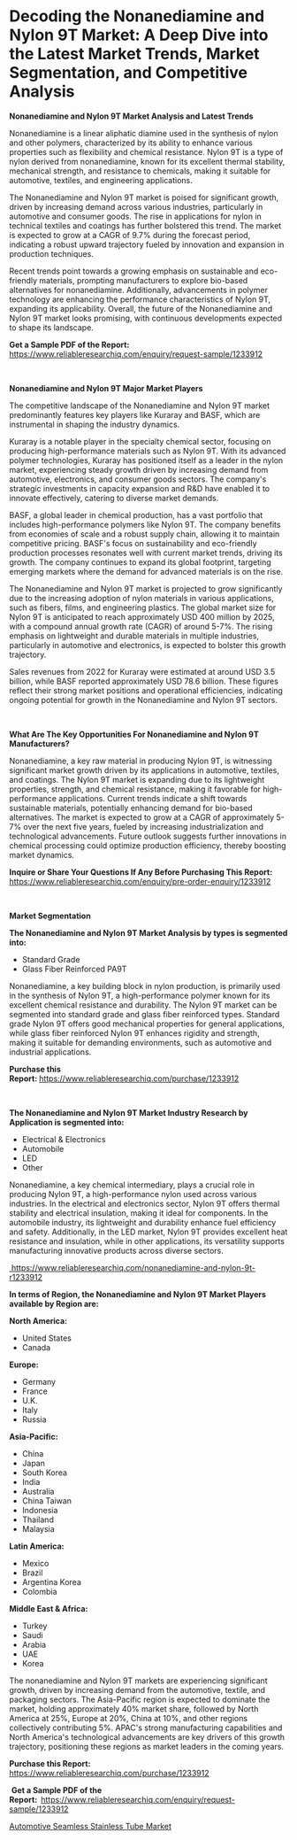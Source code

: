<p><h1>Decoding the Nonanediamine and Nylon 9T Market: A Deep Dive into the Latest Market Trends, Market Segmentation, and Competitive Analysis</h1></p><p><strong>Nonanediamine and Nylon 9T Market Analysis and Latest Trends</strong></p>
<p><p>Nonanediamine is a linear aliphatic diamine used in the synthesis of nylon and other polymers, characterized by its ability to enhance various properties such as flexibility and chemical resistance. Nylon 9T is a type of nylon derived from nonanediamine, known for its excellent thermal stability, mechanical strength, and resistance to chemicals, making it suitable for automotive, textiles, and engineering applications.</p><p>The Nonanediamine and Nylon 9T market is poised for significant growth, driven by increasing demand across various industries, particularly in automotive and consumer goods. The rise in applications for nylon in technical textiles and coatings has further bolstered this trend. The market is expected to grow at a CAGR of 9.7% during the forecast period, indicating a robust upward trajectory fueled by innovation and expansion in production techniques.</p><p>Recent trends point towards a growing emphasis on sustainable and eco-friendly materials, prompting manufacturers to explore bio-based alternatives for nonanediamine. Additionally, advancements in polymer technology are enhancing the performance characteristics of Nylon 9T, expanding its applicability. Overall, the future of the Nonanediamine and Nylon 9T market looks promising, with continuous developments expected to shape its landscape.</p></p>
<p><strong>Get a Sample PDF of the Report:&nbsp;</strong> <a href="https://www.reliableresearchiq.com/enquiry/request-sample/1233912?utm_campaign=2325&utm_medium=2&utm_source=Github&utm_content=ia&utm_term=03042025&utm_id=nonanediamine-and-nylon-9t">https://www.reliableresearchiq.com/enquiry/request-sample/1233912</a></p>
<p>&nbsp;</p>
<p><strong>Nonanediamine and Nylon 9T Major Market Players</strong></p>
<p><p>The competitive landscape of the Nonanediamine and Nylon 9T market predominantly features key players like Kuraray and BASF, which are instrumental in shaping the industry dynamics. </p><p>Kuraray is a notable player in the specialty chemical sector, focusing on producing high-performance materials such as Nylon 9T. With its advanced polymer technologies, Kuraray has positioned itself as a leader in the nylon market, experiencing steady growth driven by increasing demand from automotive, electronics, and consumer goods sectors. The company's strategic investments in capacity expansion and R&D have enabled it to innovate effectively, catering to diverse market demands.</p><p>BASF, a global leader in chemical production, has a vast portfolio that includes high-performance polymers like Nylon 9T. The company benefits from economies of scale and a robust supply chain, allowing it to maintain competitive pricing. BASF's focus on sustainability and eco-friendly production processes resonates well with current market trends, driving its growth. The company continues to expand its global footprint, targeting emerging markets where the demand for advanced materials is on the rise.</p><p>The Nonanediamine and Nylon 9T market is projected to grow significantly due to the increasing adoption of nylon materials in various applications, such as fibers, films, and engineering plastics. The global market size for Nylon 9T is anticipated to reach approximately USD 400 million by 2025, with a compound annual growth rate (CAGR) of around 5-7%. The rising emphasis on lightweight and durable materials in multiple industries, particularly in automotive and electronics, is expected to bolster this growth trajectory.</p><p>Sales revenues from 2022 for Kuraray were estimated at around USD 3.5 billion, while BASF reported approximately USD 78.6 billion. These figures reflect their strong market positions and operational efficiencies, indicating ongoing potential for growth in the Nonanediamine and Nylon 9T sectors.</p></p>
<p>&nbsp;</p>
<p><strong>What Are The Key Opportunities For Nonanediamine and Nylon 9T Manufacturers?</strong></p>
<p><p>Nonanediamine, a key raw material in producing Nylon 9T, is witnessing significant market growth driven by its applications in automotive, textiles, and coatings. The Nylon 9T market is expanding due to its lightweight properties, strength, and chemical resistance, making it favorable for high-performance applications. Current trends indicate a shift towards sustainable materials, potentially enhancing demand for bio-based alternatives. The market is expected to grow at a CAGR of approximately 5-7% over the next five years, fueled by increasing industrialization and technological advancements. Future outlook suggests further innovations in chemical processing could optimize production efficiency, thereby boosting market dynamics.</p></p>
<p><strong>Inquire or Share Your Questions If Any Before Purchasing This Report:</strong> <a href="https://www.reliableresearchiq.com/enquiry/pre-order-enquiry/1233912?utm_campaign=2325&utm_medium=2&utm_source=Github&utm_content=ia&utm_term=03042025&utm_id=nonanediamine-and-nylon-9t">https://www.reliableresearchiq.com/enquiry/pre-order-enquiry/1233912</a></p>
<p>&nbsp;</p>
<p><strong>Market Segmentation</strong></p>
<p><strong>The Nonanediamine and Nylon 9T Market Analysis by types is segmented into:</strong></p>
<p><ul><li>Standard Grade</li><li>Glass Fiber Reinforced PA9T</li></ul></p>
<p><p>Nonanediamine, a key building block in nylon production, is primarily used in the synthesis of Nylon 9T, a high-performance polymer known for its excellent chemical resistance and durability. The Nylon 9T market can be segmented into standard grade and glass fiber reinforced types. Standard grade Nylon 9T offers good mechanical properties for general applications, while glass fiber reinforced Nylon 9T enhances rigidity and strength, making it suitable for demanding environments, such as automotive and industrial applications.</p></p>
<p><strong>Purchase this Report:&nbsp;</strong><a href="https://www.reliableresearchiq.com/purchase/1233912?utm_campaign=2325&utm_medium=2&utm_source=Github&utm_content=ia&utm_term=03042025&utm_id=nonanediamine-and-nylon-9t">https://www.reliableresearchiq.com/purchase/1233912</a></p>
<p>&nbsp;</p>
<p><strong>The Nonanediamine and Nylon 9T Market Industry Research by Application is segmented into:</strong></p>
<p><ul><li>Electrical & Electronics</li><li>Automobile</li><li>LED</li><li>Other</li></ul></p>
<p><p>Nonanediamine, a key chemical intermediary, plays a crucial role in producing Nylon 9T, a high-performance nylon used across various industries. In the electrical and electronics sector, Nylon 9T offers thermal stability and electrical insulation, making it ideal for components. In the automobile industry, its lightweight and durability enhance fuel efficiency and safety. Additionally, in the LED market, Nylon 9T provides excellent heat resistance and insulation, while in other applications, its versatility supports manufacturing innovative products across diverse sectors.</p></p>
<p><a href="https://www.reliableresearchiq.com/nonanediamine-and-nylon-9t-r1233912?utm_campaign=2325&utm_medium=2&utm_source=Github&utm_content=ia&utm_term=03042025&utm_id=nonanediamine-and-nylon-9t">&nbsp;https://www.reliableresearchiq.com/nonanediamine-and-nylon-9t-r1233912</a></p>
<p><strong>In terms of Region, the Nonanediamine and Nylon 9T Market Players available by Region are:</strong></p>
<p>
    <p> <strong> North America: </strong>
        <ul>
            <li>United States</li>
            <li>Canada</li>
        </ul>
        </p> 
    <p> <strong> Europe: </strong>
        <ul>
            <li>Germany</li>
            <li>France</li>
            <li>U.K.</li>
            <li>Italy</li>
            <li>Russia</li>
        </ul>
        </p> 
    <p> <strong> Asia-Pacific: </strong>
        <ul>
            <li>China</li>
            <li>Japan</li>
            <li>South Korea</li>
            <li>India</li>
            <li>Australia</li>
            <li>China Taiwan</li>
            <li>Indonesia</li>
            <li>Thailand</li>
            <li>Malaysia</li>
        </ul>
        </p> 
    <p> <strong> Latin America: </strong>
        <ul>
            <li>Mexico</li>
            <li>Brazil</li>
            <li>Argentina Korea</li>
            <li>Colombia</li>
        </ul>
        </p> 
    <p> <strong> Middle East & Africa: </strong>
        <ul>
            <li>Turkey</li>
            <li>Saudi</li>
            <li>Arabia</li>
            <li>UAE</li>
            <li>Korea</li>
        </ul>
    </p>
    </p>
<p><p>The nonanediamine and Nylon 9T markets are experiencing significant growth, driven by increasing demand from the automotive, textile, and packaging sectors. The Asia-Pacific region is expected to dominate the market, holding approximately 40% market share, followed by North America at 25%, Europe at 20%, China at 10%, and other regions collectively contributing 5%. APAC's strong manufacturing capabilities and North America's technological advancements are key drivers of this growth trajectory, positioning these regions as market leaders in the coming years.</p></p>
<p><strong>Purchase this Report: </strong><a href="https://www.reliableresearchiq.com/purchase/1233912?utm_campaign=2325&utm_medium=2&utm_source=Github&utm_content=ia&utm_term=03042025&utm_id=nonanediamine-and-nylon-9t">https://www.reliableresearchiq.com/purchase/1233912</a></p>
<p>&nbsp;<strong>Get a Sample PDF of the Report:&nbsp;&nbsp;</strong><a href="https://www.reliableresearchiq.com/enquiry/request-sample/1233912?utm_campaign=2325&utm_medium=2&utm_source=Github&utm_content=ia&utm_term=03042025&utm_id=nonanediamine-and-nylon-9t">https://www.reliableresearchiq.com/enquiry/request-sample/1233912</a></p>
<p><strong></strong></p>
<p><p><a href="https://github.com/kathiestrine5ty/Market-Research-Report-List-2/blob/main/automotive-seamless-stainless-tube-market.md?utm_campaign=2325&utm_medium=2&utm_source=Github&utm_content=ia&utm_term=03042025&utm_id=nonanediamine-and-nylon-9t">Automotive Seamless Stainless Tube Market</a></p></p>